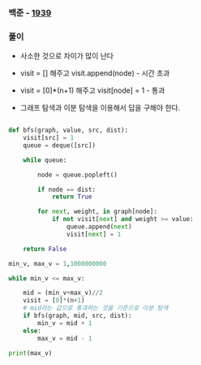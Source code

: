 ### 백준 - [1939](https://www.acmicpc.net/problem/1939)

### 풀이

* 사소한 것으로 차이가 많이 난다
* visit = [] 해주고 visit.append(node) - 시간 초과
* visit = [0]*(n+1) 해주고 visit[node] = 1 - 통과

* 그래프 탐색과 이분 탐색을 이용해서 답을 구해야 한다.

```Python

def bfs(graph, value, src, dist):
    visit[src] = 1
    queue = deque([src])

    while queue:

        node = queue.popleft()

        if node == dist:
            return True

        for next, weight, in graph[node]:
            if not visit[next] and weight >= value:
                queue.append(next)
                visit[next] = 1

    return False

min_v, max_v = 1,1000000000

while min_v <= max_v:

    mid = (min_v+max_v)//2
    visit = [0]*(n+1)
    # mid라는 값으로 통과하는 것을 기준으로 이분 탐색
    if bfs(graph, mid, src, dist):
        min_v = mid + 1
    else:
        max_v = mid - 1

print(max_v)

```

